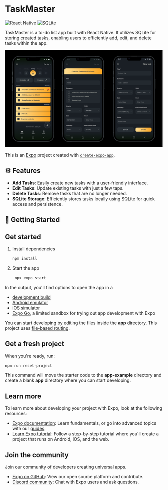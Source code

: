 # TaskMaster 
![React Native](https://img.shields.io/badge/React%20Native-61DAFB?style=flat&logo=react&logoColor=black)
![SQLite](https://img.shields.io/badge/SQLite-003B57?style=flat&logo=sqlite&logoColor=white)  

TaskMaster is a to-do list app built with React Native. It utilizes SQLite for storing created tasks, enabling users to efficiently add, edit, and delete tasks within the app.

<div align="center">
  <img src="/assets/images/TaskMaster - Final wireframe.png" width="900">
</div>


This is an [Expo](https://expo.dev) project created with [`create-expo-app`](https://www.npmjs.com/package/create-expo-app).

## ⚙️ Features
- **Add Tasks**: Easily create new tasks with a user-friendly interface.
- **Edit Tasks**: Update existing tasks with just a few taps.
- **Delete Tasks**: Remove tasks that are no longer needed.
- **SQLite Storage**: Efficiently stores tasks locally using SQLite for quick access and persistence.


## 🚀 Getting Started

## Get started

1. Install dependencies

   ```bash
   npm install
   ```

2. Start the app

   ```bash
    npx expo start
   ```

In the output, you'll find options to open the app in a

- [development build](https://docs.expo.dev/develop/development-builds/introduction/)
- [Android emulator](https://docs.expo.dev/workflow/android-studio-emulator/)
- [iOS simulator](https://docs.expo.dev/workflow/ios-simulator/)
- [Expo Go](https://expo.dev/go), a limited sandbox for trying out app development with Expo

You can start developing by editing the files inside the **app** directory. This project uses [file-based routing](https://docs.expo.dev/router/introduction).

## Get a fresh project

When you're ready, run:

```bash
npm run reset-project
```

This command will move the starter code to the **app-example** directory and create a blank **app** directory where you can start developing.

## Learn more

To learn more about developing your project with Expo, look at the following resources:

- [Expo documentation](https://docs.expo.dev/): Learn fundamentals, or go into advanced topics with our [guides](https://docs.expo.dev/guides).
- [Learn Expo tutorial](https://docs.expo.dev/tutorial/introduction/): Follow a step-by-step tutorial where you'll create a project that runs on Android, iOS, and the web.

## Join the community

Join our community of developers creating universal apps.

- [Expo on GitHub](https://github.com/expo/expo): View our open source platform and contribute.
- [Discord community](https://chat.expo.dev): Chat with Expo users and ask questions.
